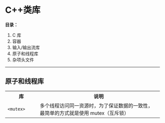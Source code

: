 # C++类库

**目录：**

1. C 库
2. 容器
3. 输入/输出流库
4. 原子和线程库
5. 杂项头文件



------------



## 原子和线程库

<table>
    <th width="100" align="center">库</th><th width="500" align="center">说明</th>
<tr><td><code>&lt;mutex&gt</code></td><td>多个线程访问同一资源时，为了保证数据的一致性，最简单的方式就是使用 mutex（互斥锁）</td></tr>
</table>


